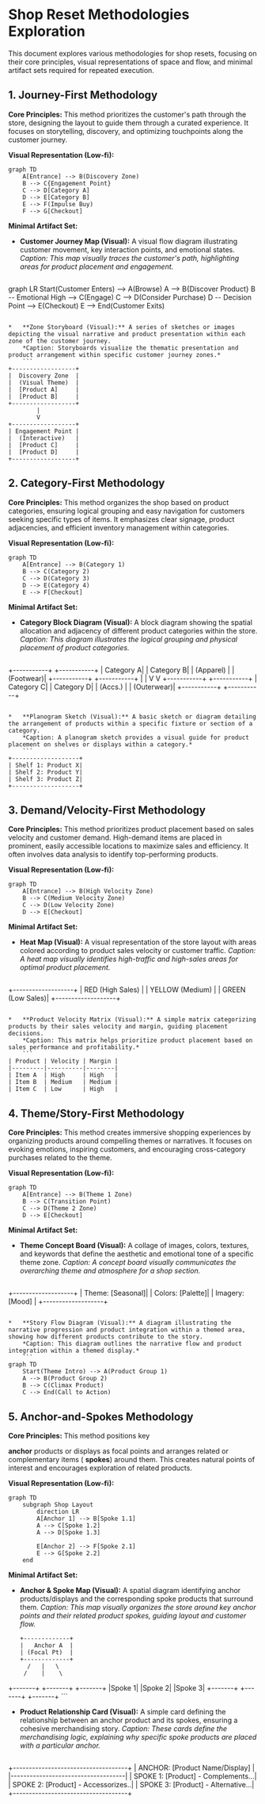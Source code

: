 # Shop Reset Methodologies Exploration

This document explores various methodologies for shop resets, focusing on their core principles, visual representations of space and flow, and minimal artifact sets required for repeated execution.

## 1. Journey-First Methodology

**Core Principles:** This method prioritizes the customer's path through the store, designing the layout to guide them through a curated experience. It focuses on storytelling, discovery, and optimizing touchpoints along the customer journey.

**Visual Representation (Low-fi):**

```mermaid
graph TD
    A[Entrance] --> B(Discovery Zone)
    B --> C{Engagement Point}
    C --> D[Category A]
    D --> E[Category B]
    E --> F(Impulse Buy)
    F --> G[Checkout]
```

**Minimal Artifact Set:**

*   **Customer Journey Map (Visual):** A visual flow diagram illustrating customer movement, key interaction points, and emotional states. 
    *Caption: This map visually traces the customer's path, highlighting areas for product placement and engagement.* 
    ```mermaid
graph LR
    Start(Customer Enters) --> A(Browse)
    A --> B{Discover Product}
    B -- Emotional High --> C(Engage)
    C --> D(Consider Purchase)
    D -- Decision Point --> E(Checkout)
    E --> End(Customer Exits)
```

*   **Zone Storyboard (Visual):** A series of sketches or images depicting the visual narrative and product presentation within each zone of the customer journey. 
    *Caption: Storyboards visualize the thematic presentation and product arrangement within specific customer journey zones.* 
    ```
+------------------+
|  Discovery Zone  |
|  (Visual Theme)  |
|  [Product A]     |
|  [Product B]     |
+------------------+
        |
        V
+------------------+
| Engagement Point |
|  (Interactive)   |
|  [Product C]     |
|  [Product D]     |
+------------------+
```

## 2. Category-First Methodology

**Core Principles:** This method organizes the shop based on product categories, ensuring logical grouping and easy navigation for customers seeking specific types of items. It emphasizes clear signage, product adjacencies, and efficient inventory management within categories.

**Visual Representation (Low-fi):**

```mermaid
graph TD
    A[Entrance] --> B(Category 1)
    B --> C(Category 2)
    C --> D(Category 3)
    D --> E(Category 4)
    E --> F[Checkout]
```

**Minimal Artifact Set:**

*   **Category Block Diagram (Visual):** A block diagram showing the spatial allocation and adjacency of different product categories within the store. 
    *Caption: This diagram illustrates the logical grouping and physical placement of product categories.* 
    ```
+-----------+ +-----------+
| Category A| | Category B|
| (Apparel) | | (Footwear)|
+-----------+ +-----------+
      |             |
      V             V
+-----------+ +-----------+
| Category C| | Category D|
| (Accs.)   | | (Outerwear)|
+-----------+ +-----------+
```

*   **Planogram Sketch (Visual):** A basic sketch or diagram detailing the arrangement of products within a specific fixture or section of a category. 
    *Caption: A planogram sketch provides a visual guide for product placement on shelves or displays within a category.* 
    ```
+-------------------+
| Shelf 1: Product X|
| Shelf 2: Product Y|
| Shelf 3: Product Z|
+-------------------+
```

## 3. Demand/Velocity-First Methodology

**Core Principles:** This method prioritizes product placement based on sales velocity and customer demand. High-demand items are placed in prominent, easily accessible locations to maximize sales and efficiency. It often involves data analysis to identify top-performing products.

**Visual Representation (Low-fi):**

```mermaid
graph TD
    A[Entrance] --> B(High Velocity Zone)
    B --> C(Medium Velocity Zone)
    C --> D(Low Velocity Zone)
    D --> E[Checkout]
```

**Minimal Artifact Set:**

*   **Heat Map (Visual):** A visual representation of the store layout with areas colored according to product sales velocity or customer traffic. 
    *Caption: A heat map visually identifies high-traffic and high-sales areas for optimal product placement.* 
    ```
+-------------------+
|  RED (High Sales) |
|  YELLOW (Medium)  |
|  GREEN (Low Sales)|
+-------------------+
```

*   **Product Velocity Matrix (Visual):** A simple matrix categorizing products by their sales velocity and margin, guiding placement decisions. 
    *Caption: This matrix helps prioritize product placement based on sales performance and profitability.* 
    ```
| Product | Velocity | Margin |
|---------|----------|--------|
| Item A  | High     | High   |
| Item B  | Medium   | Medium |
| Item C  | Low      | High   |
```

## 4. Theme/Story-First Methodology

**Core Principles:** This method creates immersive shopping experiences by organizing products around compelling themes or narratives. It focuses on evoking emotions, inspiring customers, and encouraging cross-category purchases related to the theme.

**Visual Representation (Low-fi):**

```mermaid
graph TD
    A[Entrance] --> B(Theme 1 Zone)
    B --> C(Transition Point)
    C --> D(Theme 2 Zone)
    D --> E[Checkout]
```

**Minimal Artifact Set:**

*   **Theme Concept Board (Visual):** A collage of images, colors, textures, and keywords that define the aesthetic and emotional tone of a specific theme zone. 
    *Caption: A concept board visually communicates the overarching theme and atmosphere for a shop section.* 
    ```
+-------------------+
|  Theme: [Seasonal]|
|  Colors: [Palette]|
|  Imagery: [Mood]  |
+-------------------+
```

*   **Story Flow Diagram (Visual):** A diagram illustrating the narrative progression and product integration within a themed area, showing how different products contribute to the story. 
    *Caption: This diagram outlines the narrative flow and product integration within a themed display.* 
    ```
graph TD
    Start(Theme Intro) --> A(Product Group 1)
    A --> B(Product Group 2)
    B --> C(Climax Product)
    C --> End(Call to Action)
```

## 5. Anchor-and-Spokes Methodology

**Core Principles:** This method positions key 

**anchor** products or displays as focal points and arranges related or complementary items ( **spokes**) around them. This creates natural points of interest and encourages exploration of related products.

**Visual Representation (Low-fi):**

```mermaid
graph TD
    subgraph Shop Layout
        direction LR
        A[Anchor 1] --> B[Spoke 1.1]
        A --> C[Spoke 1.2]
        A --> D[Spoke 1.3]

        E[Anchor 2] --> F[Spoke 2.1]
        E --> G[Spoke 2.2]
    end
```

**Minimal Artifact Set:**

*   **Anchor & Spoke Map (Visual):** A spatial diagram identifying anchor products/displays and the corresponding spoke products that surround them. 
    *Caption: This map visually organizes the store around key anchor points and their related product spokes, guiding layout and customer flow.* 
    ```
    +-------------+
    |   Anchor A  |
    | (Focal Pt)  |
    +-------------+
      /   |   \
     /    |    \
+-------+ +-------+ +-------+
|Spoke 1| |Spoke 2| |Spoke 3|
+-------+ +-------+ +-------+
    ```

*   **Product Relationship Card (Visual):** A simple card defining the relationship between an anchor product and its spokes, ensuring a cohesive merchandising story. 
    *Caption: These cards define the merchandising logic, explaining why specific spoke products are placed with a particular anchor.* 
    ```
+------------------------------------+
| ANCHOR: [Product Name/Display]     |
|------------------------------------|
| SPOKE 1: [Product] - Complements...|
| SPOKE 2: [Product] - Accessorizes..|
| SPOKE 3: [Product] - Alternative...|
+------------------------------------+
```

